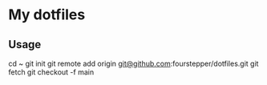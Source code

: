 # My dotfiles

## Usage

cd ~
git init
git remote add origin git@github.com:fourstepper/dotfiles.git
git fetch
git checkout -f main
